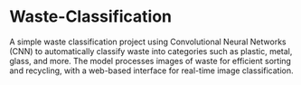 # Waste-Classification
 A simple waste classification project using Convolutional Neural Networks (CNN) to automatically classify waste into categories such as plastic, metal, glass, and more. The model processes images of waste for efficient sorting and recycling, with a web-based interface for real-time image classification.
